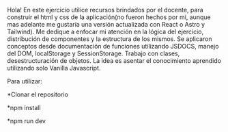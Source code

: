 Hola! 
En este ejercicio utilice recursos brindados por el docente, para construir el html y css de la aplicación(no fueron hechos por mi,
aunque mas adelante me gustaría una versión actualizada con React o Astro y Tailwind). Me dedique a enfocar mi atención en
la lógica del ejercicio, distribución de componentes y la estructura de los mismos. 
Se aplicaron conceptos desde documentación de funciones utilizando JSDOCS, manejo del DOM, localStorage y SessionStorage.
Trabajo con clases, desestructuración de objetos. 
La idea es asentar el conocimiento aprendido utilizando solo Vanilla Javascript.

Para utilizar:

*Clonar el repositorio

*npm install

*npm run dev
